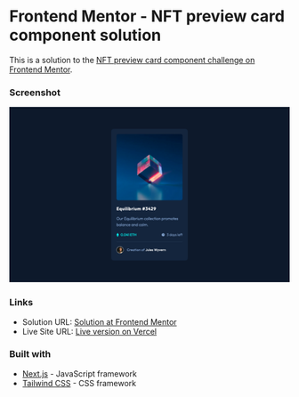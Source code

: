 # Frontend Mentor - NFT preview card component solution

This is a solution to the [NFT preview card component challenge on Frontend Mentor](https://www.frontendmentor.io/challenges/nft-preview-card-component-SbdUL_w0U).


### Screenshot

![Screenshot of the solved QR code component challeng](./design/screenshot.png)


### Links

- Solution URL: [Solution at Frontend Mentor]()
- Live Site URL: [Live version on Vercel]()


### Built with

- [Next.js](https://nextjs.org/) - JavaScript framework
- [Tailwind CSS](https://tailwindcss.com/) - CSS framework


